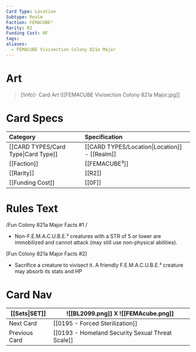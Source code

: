 ```yaml
---
Card Type: Location
Subtype: Realm
Faction: FEMACUBE³
Rarity: R2
Funding Cost: 0F
tags: 
aliases:
  - FEMACUBE Vivisection Colony 821a Major
---
```

# Art

> [!info]- Card Art
> ![[FEMACUBE Vivisection Colony 821a Major.jpg]]

# Card Specs

| Category | Specification| 
| :--- | :--- |
| [[CARD TYPES/Card Type\|Card Type]] | [[CARD TYPES/Location\|Location]] - [[Realm]] |  
| [[Faction]] | [[FEMACUBE³]] |  
| [[Rarity]] | [[R2]] |  
| [[Funding Cost]] | [[0F]] | 

# Rules Text  

/Fun Colony 821a Major Facts #1 / 
- Non-F.E.M.A.C.U.B.E.³ creatures with a STR of 5 or lower are immobilized and cannot attack 
(may still use non-physical abilities).

[Fun Colony 821a Major Facts #2] 
- Sacrifice a creature to vivisect it. A friendly F.E.M.A.C.U.B.E.³ creature may absorb its stats and HP


# Card Nav

| [[Sets\|SET]] |  ![[BL2099.png]] 𐌢 ![[FEMAcube.png]] |
| ------------- | ------------------------------ |
| Next Card     | [[0195 - Forced Sterilization]] |
| Previous Card | [[0193 - Homeland Security Sexual Threat Scale]] |



